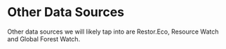 # Other Data Sources

Other data sources we will likely tap into are Restor.Eco, Resource Watch and Global Forest Watch.&#x20;
